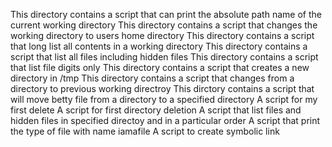This directory contains a script that can print the absolute path name of the current working directory
This directory contains a script that changes the working directory to users home directory
This directory contains a script that  long list all contents in a working directory
This directory contains a script that list all files including hidden files
This directory contains a script that list file digits only
This directory contains a script that creates a new directory in /tmp
This directory contains a script that changes from a directory to previous working directroy
This dirctory contains a script that will move betty file from a directory to a specified directory
A script for my first delete
A script for first directory deletion
A script that list files and hidden files in specified directoy and in a particular order
A script that print the type of file with name iamafile
A script to create symbolic link
